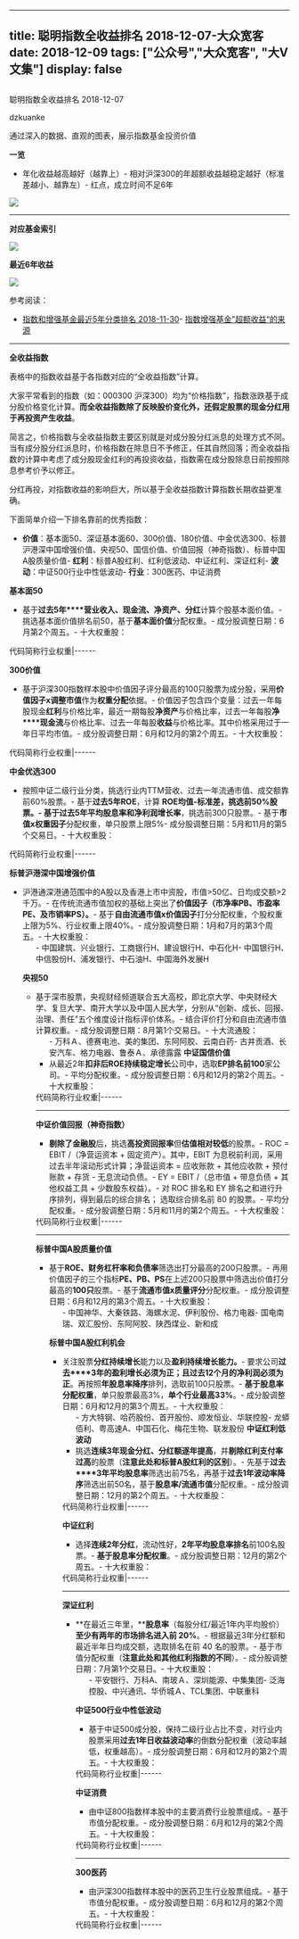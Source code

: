 
---
title:   聪明指数全收益排名 2018-12-07-大众宽客
date: 2018-12-09
tags: ["公众号","大众宽客", "大V文集"]
display: false
---


## 



聪明指数全收益排名 2018-12-07




dzkuanke




通过深入的数据、直观的图表，展示指数基金投资价值


**一览**
- 年化收益越高越好（越靠上）- 相对沪深300的年超额收益越稳定越好（标准差越小、越靠左）- 红点，成立时间不足6年
<img class="" data-copyright="0" data-ratio="1.25" data-s="300,640" src="https://mmbiz.qpic.cn/mmbiz_png/PKw3FQPmhIguuaevVuaIrWDhuibyZHXXrCP0YciaJzcoVBEIMe9RfraSWO5Le5UDbvtYFq5AtgpdOKVakapdkuJw/640?wx_fmt=png" data-type="png" data-w="960" style=""/>

****

**对应基金索引**

<img class="" data-copyright="0" data-ratio="1.4356223175965666" data-s="300,640" src="https://mmbiz.qpic.cn/mmbiz_png/PKw3FQPmhIguuaevVuaIrWDhuibyZHXXrvOMtJatGy9pxj4RvrnY9RmwSE0XeNicZf9niaU0Hwic1jRBZJagPHYI2w/640?wx_fmt=png" data-type="png" data-w="932" style=""/>

**最近6年收益**

<img class="" data-copyright="0" data-ratio="1.0516129032258064" data-s="300,640" src="https://mmbiz.qpic.cn/mmbiz_png/PKw3FQPmhIguuaevVuaIrWDhuibyZHXXrMhzicWvvtuL2nPib0tNUSHFVGAwRomTqDrsBWlXBBHANP6GnSLnMFu7Q/640?wx_fmt=png" data-type="png" data-w="930"/>



参考阅读：
- [指数和增强基金最近5年分类排名 2018-11-30](http://mp.weixin.qq.com/s?__biz=MzAwMTc1MDcwNw==&amp;mid=2648273535&amp;idx=1&amp;sn=feb7b9bfad818db912d302c7d71286ac&amp;chksm=82f931a3b58eb8b51557d601b3a31e06b769a71df37ef2e1f8c2d3b4ce49147904c3a75fd06a&amp;scene=21#wechat_redirect)- [指数增强基金”超额收益“的来源](http://mp.weixin.qq.com/s?__biz=MzAwMTc1MDcwNw==&amp;mid=2648272968&amp;idx=1&amp;sn=598917da4403d77210aa3b1a460658e4&amp;chksm=82f93394b58eba82c9a7cb228c22c656fe88c5203ff149473f9edd2d4127e44df65f5bdb146b&amp;scene=21#wechat_redirect)
****

**全收益指数**



表格中的指数收益基于各指数对应的“全收益指数”计算。



大家平常看到的指数（如：000300 沪深300）均为“价格指数”，指数涨跌基于成分股价格变化计算。**而全收益指数除了反映股价变化外，还假定股票的现金分红用于再投资产生收益**。



简言之，价格指数与全收益指数主要区别就是对成分股分红派息的处理方式不同。当有成分股分红派息时，价格指数在除息日不予修正，任其自然回落；而全收益指数的计算中考虑了成分股现金红利的再投资收益，指数需在成分股除息日前按照除息参考价予以修正。



分红再投，对指数收益的影响巨大，所以基于全收益指数计算指数长期收益更准确。





下面简单介绍一下排名靠前的优秀指数：
- **价值**：基本面50、深证基本面60、300价值、180价值、中金优选300、标普沪港深中国增强价值、央视50、国信价值、价值回报（神奇指数）、标普中国A股质量价值- **红利**：标普A股红利、红利低波动、中证红利、深证红利- **波动**：中证500行业中性低波动- **行业**：300医药、中证消费


**基本面50**
- 基于**过去5年****营业收入、现金流、净资产、分红**计算个股基本面价值。- 挑选基本面价值排名前50，基于**基本面价值**分配权重。- 成分股调整日期：6月第2个周五。- 十大权重股：
<tr style="border: 0px;vertical-align: baseline;"><th style="padding-top: 0px;padding-bottom: 3px;border: 0px;vertical-align: middle;word-break: break-all;height: 30px;line-height: 1.4;font-size: 14px;font-weight: 400;color: rgb(126, 126, 126);background-color: rgb(238, 238, 238);">代码</th><th style="padding-top: 0px;padding-bottom: 3px;border: 0px;vertical-align: middle;word-break: break-all;height: 30px;line-height: 1.4;font-size: 14px;font-weight: 400;color: rgb(126, 126, 126);background-color: rgb(238, 238, 238);">简称</th><th style="padding-top: 0px;padding-bottom: 3px;border: 0px;vertical-align: middle;word-break: break-all;height: 30px;line-height: 1.4;font-size: 14px;font-weight: 400;color: rgb(126, 126, 126);background-color: rgb(238, 238, 238);">行业</th><th style="padding-top: 0px;padding-bottom: 3px;border: 0px;vertical-align: middle;word-break: break-all;height: 30px;line-height: 1.4;font-size: 14px;font-weight: 400;color: rgb(126, 126, 126);background-color: rgb(238, 238, 238);">权重</th></tr>|------



**300价值**
- 基于沪深300指数样本股中价值因子评分最高的100只股票为成分股，采用**价值因子x调整市值**作为**权重分配**依据。- 价值因子包含四个变量：过去一年每股现金**红利**与价格比率，最近一期每股**净资产**与价格比率，过去一年每股**净****现金流**与价格比率、过去一年每股**收益**与价格比率。其中价格采用过于一年日平均市值。- 成分股调整日期：6月和12月的第2个周五。- 十大权重股：
<tr style="border: 0px;vertical-align: baseline;"><th style="padding-top: 0px;padding-bottom: 3px;border: 0px;background-color: rgb(238, 238, 238);vertical-align: middle;word-break: break-all;height: 30px;line-height: 1.4;font-size: 14px;font-weight: 400;color: rgb(126, 126, 126);">代码</th><th style="padding-top: 0px;padding-bottom: 3px;border: 0px;background-color: rgb(238, 238, 238);vertical-align: middle;word-break: break-all;height: 30px;line-height: 1.4;font-size: 14px;font-weight: 400;color: rgb(126, 126, 126);">简称</th><th style="padding-top: 0px;padding-bottom: 3px;border: 0px;background-color: rgb(238, 238, 238);vertical-align: middle;word-break: break-all;height: 30px;line-height: 1.4;font-size: 14px;font-weight: 400;color: rgb(126, 126, 126);">行业</th><th style="padding-top: 0px;padding-bottom: 3px;border: 0px;background-color: rgb(238, 238, 238);vertical-align: middle;word-break: break-all;height: 30px;line-height: 1.4;font-size: 14px;font-weight: 400;color: rgb(126, 126, 126);">权重</th></tr>|------



**中金优选300**
- 按照中证二级行业分类，挑选行业内TTM营收、过去一年流通市值、成交额靠前60%股票。- 基于**过去5年ROE**，计算&nbsp;**ROE均值-标准差，**挑选前50%股票。- 基于过去**5年平均股息率和净利润增长率**，挑选前300只股票。- 基于**市值x权重因子**分配权重，单只股票上限5%- 成分股调整日期：5月和11月的第5个交易日。- 十大权重股：
<tr style="border: 0px;vertical-align: baseline;"><th style="padding-top: 0px;padding-bottom: 3px;border: 0px;background-color: rgb(238, 238, 238);vertical-align: middle;word-break: break-all;height: 30px;line-height: 1.4;font-size: 14px;font-weight: 400;color: rgb(126, 126, 126);">代码</th><th style="padding-top: 0px;padding-bottom: 3px;border: 0px;background-color: rgb(238, 238, 238);vertical-align: middle;word-break: break-all;height: 30px;line-height: 1.4;font-size: 14px;font-weight: 400;color: rgb(126, 126, 126);">简称</th><th style="padding-top: 0px;padding-bottom: 3px;border: 0px;background-color: rgb(238, 238, 238);vertical-align: middle;word-break: break-all;height: 30px;line-height: 1.4;font-size: 14px;font-weight: 400;color: rgb(126, 126, 126);">行业</th><th style="padding-top: 0px;padding-bottom: 3px;border: 0px;background-color: rgb(238, 238, 238);vertical-align: middle;word-break: break-all;height: 30px;line-height: 1.4;font-size: 14px;font-weight: 400;color: rgb(126, 126, 126);">权重</th></tr>|------



**标普沪港深中国增强价值**
- 沪港通深港通范围中的A股以及香港上市中资股，市值&gt;50亿、日均成交额&gt;2千万。- 在传统流通市值加权的基础上突出了**价值因子**<h-char unicode="ff08" class="biaodian cjk bd-open bd-jiya"><h-inner>**（**</h-inner></h-char>**市净率PB、市盈率PE、及市销率PS**<h-char unicode="ff09" class="biaodian cjk bd-close bd-end bd-jiya bd-consecutive"><h-inner>**）。**</h-inner></h-char>- 基于**自由流通市值x价值因子**打分分配权重，个股权重上限为5%、行业权重上限40%。- 成分股调整日期：1月和7月的第3个周五。- 十大权重股：<ul class=" list-paddingleft-2" style="list-style-type: square;">- 中国建筑、兴业银行、工商银行H、建设银行H、中石化H- 中国银行H、中信股份H、浦发银行、中石油H、中国海外发展H


**央视50**
- 基于深市股票，央视财经频道联合五大高校，即北京大学、中央财经大学、复旦大学、南开大学以及中国人民大学，分别从“创新、成长、回报、治理、责任”五个维度设计指标评价体系。- 结合评价打分和自由流通市值计算权重。- 成分股调整日期：8月第1个交易日。- 十大流通股：<ul class=" list-paddingleft-2" style="list-style-type: square;">- 万科Ａ、德赛电池、美的集团、东阿阿胶、云南白药- 古井贡酒、长安汽车、格力电器、鲁泰Ａ、承德露露
**中证国信价值**
- 从最近2年**扣非后ROE<strong>持续稳定**增长</strong>公司中，选取**EP排名前100**家公司。- 平均分配权重。- 成分股调整日期：6月和12月的第2个周五。- 十大权重股：
<tr style="border: 0px;vertical-align: baseline;"><th style="padding-top: 0px;padding-bottom: 3px;border: 0px;vertical-align: middle;word-break: break-all;height: 30px;line-height: 1.4;font-size: 14px;font-weight: 400;color: rgb(126, 126, 126);background-color: rgb(238, 238, 238);">代码</th><th style="padding-top: 0px;padding-bottom: 3px;border: 0px;vertical-align: middle;word-break: break-all;height: 30px;line-height: 1.4;font-size: 14px;font-weight: 400;color: rgb(126, 126, 126);background-color: rgb(238, 238, 238);">简称</th><th style="padding-top: 0px;padding-bottom: 3px;border: 0px;vertical-align: middle;word-break: break-all;height: 30px;line-height: 1.4;font-size: 14px;font-weight: 400;color: rgb(126, 126, 126);background-color: rgb(238, 238, 238);">行业</th><th style="padding-top: 0px;padding-bottom: 3px;border: 0px;vertical-align: middle;word-break: break-all;height: 30px;line-height: 1.4;font-size: 14px;font-weight: 400;color: rgb(126, 126, 126);background-color: rgb(238, 238, 238);">权重</th></tr>|------

****

**中证价值回报（神奇指数）**
- **剔除了金融股**后，挑选**高投资回报率**但**估值相对较低**的股票。- ROC = EBIT /（净营运资本 + 固定资产）。其中，EBIT 为息税前利润，采用过去半年滚动形式计算；净营运资本 = 应收账款 + 其他应收款 + 预付账款 + 存货 - 无息流动负债。- EY = EBIT /（总市值 + 带息负债 + 其他权益工具 + 少数股东权益）。- 对 ROC 排名和 EY 排名之和进行升序排列，得到最后的综合排名； 选取综合排名前 80 的股票。- 平均分配权重。- 成分股调整日期：5月和11月的第2个周五。- 十大权重股：
<tr style="border: 0px;vertical-align: baseline;"><th style="padding-top: 0px;padding-bottom: 3px;border: 0px;vertical-align: middle;word-break: break-all;height: 30px;line-height: 1.4;font-size: 14px;font-weight: 400;color: rgb(126, 126, 126);background-color: rgb(238, 238, 238);">代码</th><th style="padding-top: 0px;padding-bottom: 3px;border: 0px;vertical-align: middle;word-break: break-all;height: 30px;line-height: 1.4;font-size: 14px;font-weight: 400;color: rgb(126, 126, 126);background-color: rgb(238, 238, 238);">简称</th><th style="padding-top: 0px;padding-bottom: 3px;border: 0px;vertical-align: middle;word-break: break-all;height: 30px;line-height: 1.4;font-size: 14px;font-weight: 400;color: rgb(126, 126, 126);background-color: rgb(238, 238, 238);">行业</th><th style="padding-top: 0px;padding-bottom: 3px;border: 0px;vertical-align: middle;word-break: break-all;height: 30px;line-height: 1.4;font-size: 14px;font-weight: 400;color: rgb(126, 126, 126);background-color: rgb(238, 238, 238);">权重</th></tr>|------

****

**标普中国A股质量价值**
- 基于**ROE、财务杠杆率和负债率**筛选出打分最高的200只股票。- <h-char unicode="ff1b" class="biaodian cjk bd-end bd-jiya" style="white-space: normal;box-sizing: border-box;color: rgb(51, 53, 60);font-family: &quot;Biaodian Pro Sans GB&quot;, &quot;Helvetica Neue&quot;, Helvetica, Arial, &quot;pingfang sc&quot;, &quot;Hiragino Sans GB&quot;, &quot;Microsoft YaHei&quot;, 微软雅黑, STHeiti, SimSun, sans-serif;font-variant-ligatures: normal;orphans: 2;widows: 2;">再</h-char>用价值因子的三个指标**PE、PB、PS**在上述200只股票中筛选出价值打分最高的**100只**股票。- 基于**流通市值x质量评分**分配权重。- 成分股调整日期：6月和12月的第3个周五。- 十大权重股：<ul class=" list-paddingleft-2" style="list-style-type: square;">- 中国神华、大秦铁路、海螺水泥、伊利股份、格力电器- 国电南瑞、双汇股份、东阿阿胶、陕西煤业、新和成


**标普中国A股红利机会**
- 关注股票**分红持续增长**能力以及**盈利持续增长能力。**- 要求公司**过去****3年的盈利增长必须为正**<h-char unicode="ff1b" class="biaodian cjk bd-end bd-jiya" style="box-sizing: border-box;"><h-inner style="box-sizing: border-box;">**；**</h-inner></h-char>**且过去12个月的净利润必须为正**。再按照**年股息率降序**排列，选取前100只股票。- **基于股息率分配权重**，单只股票最高3%，**单个行业最高33%**。- 成分股调整日期：6月和12月的第3个周五。- 十大权重股：<ul class=" list-paddingleft-2" style="list-style-type: square;">- 方大特钢、哈药股份、首开股份、顺发恒业、华联控股- 龙蟒佰利、粤高速A、中国石化、梅花生物、联发股份
**中证红利低波动**
- 挑选**连续3年现金分红、分红额逐年提高**，并**剔除红利支付率过高**的股票（**注意此处和标普A股红利的区别**）。- 先基于**过去****3年平均股息率**筛选出前75名，再基于**过去1年波动率降序**筛选出前50名，基于**股息率/流通市值**分配权重。- 成分股调整日期：12月的第2个周五。- 十大权重股：
<tr style="border: 0px;vertical-align: baseline;"><th style="padding-top: 0px;padding-bottom: 3px;border: 0px;vertical-align: middle;word-break: break-all;height: 30px;line-height: 1.4;font-size: 14px;font-weight: 400;color: rgb(126, 126, 126);background-color: rgb(238, 238, 238);">代码</th><th style="padding-top: 0px;padding-bottom: 3px;border: 0px;vertical-align: middle;word-break: break-all;height: 30px;line-height: 1.4;font-size: 14px;font-weight: 400;color: rgb(126, 126, 126);background-color: rgb(238, 238, 238);">简称</th><th style="padding-top: 0px;padding-bottom: 3px;border: 0px;vertical-align: middle;word-break: break-all;height: 30px;line-height: 1.4;font-size: 14px;font-weight: 400;color: rgb(126, 126, 126);background-color: rgb(238, 238, 238);">行业</th><th style="padding-top: 0px;padding-bottom: 3px;border: 0px;vertical-align: middle;word-break: break-all;height: 30px;line-height: 1.4;font-size: 14px;font-weight: 400;color: rgb(126, 126, 126);background-color: rgb(238, 238, 238);">权重</th></tr>|------



**中证红利**
- 选择**连续2年分红**，流动性好，**2年平均股息率排名**前100名股票。- **基于股息率分配权重**。- 成分股调整日期：12月的第2个周五。- 十大权重股：
<tr style="border: 0px;vertical-align: baseline;"><th style="padding-top: 0px;padding-bottom: 3px;border: 0px;vertical-align: middle;word-break: break-all;height: 30px;line-height: 1.4;font-size: 14px;font-weight: 400;color: rgb(126, 126, 126);background-color: rgb(238, 238, 238);">代码</th><th style="padding-top: 0px;padding-bottom: 3px;border: 0px;vertical-align: middle;word-break: break-all;height: 30px;line-height: 1.4;font-size: 14px;font-weight: 400;color: rgb(126, 126, 126);background-color: rgb(238, 238, 238);">简称</th><th style="padding-top: 0px;padding-bottom: 3px;border: 0px;vertical-align: middle;word-break: break-all;height: 30px;line-height: 1.4;font-size: 14px;font-weight: 400;color: rgb(126, 126, 126);background-color: rgb(238, 238, 238);">行业</th><th style="padding-top: 0px;padding-bottom: 3px;border: 0px;vertical-align: middle;word-break: break-all;height: 30px;line-height: 1.4;font-size: 14px;font-weight: 400;color: rgb(126, 126, 126);background-color: rgb(238, 238, 238);">权重</th></tr>|------

****

**深证红利**
- **在最近三年里，****股息率**（每股分红/最近1年内平均股价）**至少有两年的市场排名进入前 20%**。- 根据最近3年分红额和最近半年日均成交额，选取排名在前 40 名的股票。- 基于市值分配权重（**注意此处和其他红利指数的不同**）。- 成分股调整日期：7月第1个交易日。- 十大权重股：<ul class=" list-paddingleft-2" style="list-style-type: square;">- 平安银行、万科A、南玻Ａ、深圳能源、中集集团- 泛海控股、中兴通讯、华侨城Ａ、TCL集团、中联重科 &nbsp; &nbsp;


**中证500行业中性低波动**
- 基于中证500成分股，保持二级行业占比不变，对行业内股票采用**过去1年日收益波动率**的倒数分配权重（波动率越低，权重越高）。- 成分股调整日期：6月和12月的第2个周五。- 十大权重股：
<tr style="border: 0px;vertical-align: baseline;"><th style="padding-top: 0px;padding-bottom: 3px;border: 0px;vertical-align: middle;word-break: break-all;height: 30px;line-height: 1.4;font-size: 14px;font-weight: 400;color: rgb(126, 126, 126);background-color: rgb(238, 238, 238);">代码</th><th style="padding-top: 0px;padding-bottom: 3px;border: 0px;vertical-align: middle;word-break: break-all;height: 30px;line-height: 1.4;font-size: 14px;font-weight: 400;color: rgb(126, 126, 126);background-color: rgb(238, 238, 238);">简称</th><th style="padding-top: 0px;padding-bottom: 3px;border: 0px;vertical-align: middle;word-break: break-all;height: 30px;line-height: 1.4;font-size: 14px;font-weight: 400;color: rgb(126, 126, 126);background-color: rgb(238, 238, 238);">行业</th><th style="padding-top: 0px;padding-bottom: 3px;border: 0px;vertical-align: middle;word-break: break-all;height: 30px;line-height: 1.4;font-size: 14px;font-weight: 400;color: rgb(126, 126, 126);background-color: rgb(238, 238, 238);">权重</th></tr>|------



**中证消费**
- 由中证800指数样本股中的主要消费行业股票组成。- 基于市值分配权重。- 成分股调整日期：6月和12月的第2个周五。- 十大权重股：
<tr style="border: 0px;vertical-align: baseline;"><th style="padding-top: 0px;padding-bottom: 3px;border: 0px;vertical-align: middle;word-break: break-all;height: 30px;line-height: 1.4;font-size: 14px;font-weight: 400;color: rgb(126, 126, 126);background-color: rgb(238, 238, 238);">代码</th><th style="padding-top: 0px;padding-bottom: 3px;border: 0px;vertical-align: middle;word-break: break-all;height: 30px;line-height: 1.4;font-size: 14px;font-weight: 400;color: rgb(126, 126, 126);background-color: rgb(238, 238, 238);">简称</th><th style="padding-top: 0px;padding-bottom: 3px;border: 0px;vertical-align: middle;word-break: break-all;height: 30px;line-height: 1.4;font-size: 14px;font-weight: 400;color: rgb(126, 126, 126);background-color: rgb(238, 238, 238);">行业</th><th style="padding-top: 0px;padding-bottom: 3px;border: 0px;vertical-align: middle;word-break: break-all;height: 30px;line-height: 1.4;font-size: 14px;font-weight: 400;color: rgb(126, 126, 126);background-color: rgb(238, 238, 238);">权重</th></tr>|------

****

**300医药**
- 由沪深300指数样本股中的医药卫生行业股票组成。- 基于市值分配权重。- 成分股调整日期：6月和12月的第2个周五。- 十大权重股：
<tr style="border: 0px;vertical-align: baseline;"><th style="padding-top: 0px;padding-bottom: 3px;border: 0px;vertical-align: middle;word-break: break-all;height: 30px;line-height: 1.4;font-size: 14px;font-weight: 400;color: rgb(126, 126, 126);background-color: rgb(238, 238, 238);">代码</th><th style="padding-top: 0px;padding-bottom: 3px;border: 0px;vertical-align: middle;word-break: break-all;height: 30px;line-height: 1.4;font-size: 14px;font-weight: 400;color: rgb(126, 126, 126);background-color: rgb(238, 238, 238);">简称</th><th style="padding-top: 0px;padding-bottom: 3px;border: 0px;vertical-align: middle;word-break: break-all;height: 30px;line-height: 1.4;font-size: 14px;font-weight: 400;color: rgb(126, 126, 126);background-color: rgb(238, 238, 238);">行业</th><th style="padding-top: 0px;padding-bottom: 3px;border: 0px;vertical-align: middle;word-break: break-all;height: 30px;line-height: 1.4;font-size: 14px;font-weight: 400;color: rgb(126, 126, 126);background-color: rgb(238, 238, 238);">权重</th></tr>|------










